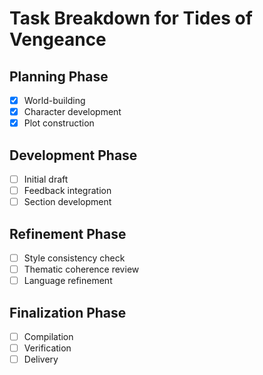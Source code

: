 # Task Breakdown for Tides of Vengeance

## Planning Phase
- [x] World-building
- [x] Character development
- [x] Plot construction

## Development Phase
- [ ] Initial draft
- [ ] Feedback integration
- [ ] Section development

## Refinement Phase
- [ ] Style consistency check
- [ ] Thematic coherence review
- [ ] Language refinement

## Finalization Phase
- [ ] Compilation
- [ ] Verification
- [ ] Delivery
